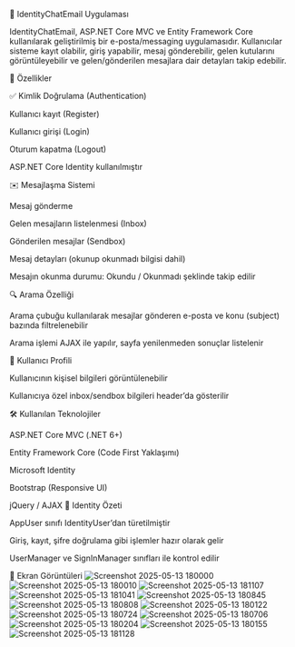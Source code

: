 📧 IdentityChatEmail Uygulaması

IdentityChatEmail, ASP.NET Core MVC ve Entity Framework Core kullanılarak geliştirilmiş bir e-posta/messaging uygulamasıdır. Kullanıcılar sisteme kayıt olabilir, giriş yapabilir, mesaj gönderebilir, gelen kutularını görüntüleyebilir ve gelen/gönderilen mesajlara dair detayları takip edebilir.

🚀 Özellikler

✅ Kimlik Doğrulama (Authentication)

Kullanıcı kayıt (Register)

Kullanıcı girişi (Login)

Oturum kapatma (Logout)

ASP.NET Core Identity kullanılmıştır

✉️ Mesajlaşma Sistemi

Mesaj gönderme

Gelen mesajların listelenmesi (Inbox)

Gönderilen mesajlar (Sendbox)

Mesaj detayları (okunup okunmadı bilgisi dahil)

Mesajın okunma durumu: Okundu / Okunmadı şeklinde takip edilir

🔍 Arama Özelliği

Arama çubuğu kullanılarak mesajlar gönderen e-posta ve konu (subject) bazında filtrelenebilir

Arama işlemi AJAX ile yapılır, sayfa yenilenmeden sonuçlar listelenir

👤 Kullanıcı Profili

Kullanıcının kişisel bilgileri görüntülenebilir

Kullanıcıya özel inbox/sendbox bilgileri header’da gösterilir

🛠️ Kullanılan Teknolojiler

ASP.NET Core MVC (.NET 6+)

Entity Framework Core (Code First Yaklaşımı)

Microsoft Identity

Bootstrap (Responsive UI)

jQuery / AJAX
🔐 Identity Özeti

AppUser sınıfı IdentityUser’dan türetilmiştir

Giriş, kayıt, şifre doğrulama gibi işlemler hazır olarak gelir

UserManager ve SignInManager sınıfları ile kontrol edilir


📸 Ekran Görüntüleri
![Screenshot 2025-05-13 180000](https://github.com/user-attachments/assets/0e8f2696-de82-41bc-9c44-a43a3fe3b3b9)
![Screenshot 2025-05-13 180010](https://github.com/user-attachments/assets/d53d7d0d-8c17-4673-b962-40906da54cdc)
![Screenshot 2025-05-13 181107](https://github.com/user-attachments/assets/668f8f29-7371-4bc1-925c-80d4651d4787)
![Screenshot 2025-05-13 181041](https://github.com/user-attachments/assets/3bafdb6f-0f47-4c17-88b7-66e486bb4ab0)
![Screenshot 2025-05-13 180845](https://github.com/user-attachments/assets/6a5d2ba9-6f61-4ce1-b995-3efcc8320c59)
![Screenshot 2025-05-13 180808](https://github.com/user-attachments/assets/935b63ba-e000-4b72-96f5-1b15a8eb502b)
![Screenshot 2025-05-13 180122](https://github.com/user-attachments/assets/4b2fcbb6-f562-40f2-b9b1-4f9d4e5f3336)
![Screenshot 2025-05-13 180724](https://github.com/user-attachments/assets/9de837f7-846b-43be-80ee-389145b8edc7)
![Screenshot 2025-05-13 180706](https://github.com/user-attachments/assets/e035be87-06a0-44a5-ba00-bb95d9d8c938)
![Screenshot 2025-05-13 180204](https://github.com/user-attachments/assets/1e9f96b0-2c77-4583-9172-b33093036560)
![Screenshot 2025-05-13 180155](https://github.com/user-attachments/assets/7e2bfac3-b24e-43b8-b5c9-a776d5bad85f)
![Screenshot 2025-05-13 181128](https://github.com/user-attachments/assets/6cfd74b8-c3e6-4a63-9b41-f19753c15222)

